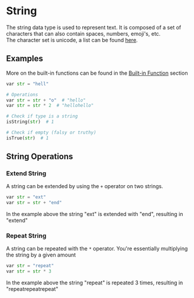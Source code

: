 # String
The string data type is used to represent text.
It is composed of a set of characters that can also contain spaces, numbers, emoji's, etc.  
The character set is unicode, a list can be found [here](https://www.ssec.wisc.edu/~tomw/java/unicode.html).


## Examples
More on the built-in functions can be found in the [Built-in Function]() section
```python
var str = "hell"

# Operations
var str = str + "o"  # "hello"
var str = str * 2  # "hellohello"

# Check if type is a string
isString(str)  # 1

# Check if empty (falsy or truthy)
isTrue(str)  # 1
```


## String Operations

### Extend String
A string can be extended by using the `+` operator on two strings.
```python
var str = "ext"
var str = str + "end"
```
In the example above the string "ext" is extended with "end", resulting in "extend"

### Repeat String
A string can be repeated with the `*` operator. You're essentially multiplying the string by a given amount
```python
var str = "repeat"
var str = str * 3
```
In the example above the string "repeat" is repeated 3 times, resulting in "repeatrepeatrepeat"
